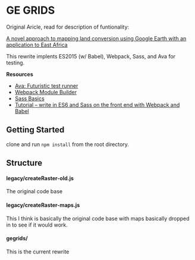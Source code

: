 GE GRIDS
========

Original Aricle, read for description of funtionality:

[A novel approach to mapping land conversion using Google Earth with an application to East Africa](http://www.sciencedirect.com/science/article/pii/S1364815215001747)

This rewrite implents ES2015 (w/ Babel), Webpack, Sass, and Ava for testing.

**Resources**
* [Ava: Futuristic test runner](https://github.com/avajs/ava)
* [Webpack Module Builder](https://webpack.github.io/docs/usage.html)
* [Sass Basics](http://sass-lang.com/guide)
* [Tutorial – write in ES6 and Sass on the front end with Webpack and Babel](http://tech.90min.com/?p=1340)


Getting Started
---------------

clone and run `npm install` from the root directory.


Structure
---------

#### legacy/createRaster-old.js
The original code base

#### legacy/createRaster-maps.js
This I think is basically the original code base with maps basically dropped in to see if it would work.

#### gegrids/
This is the current rewrite
